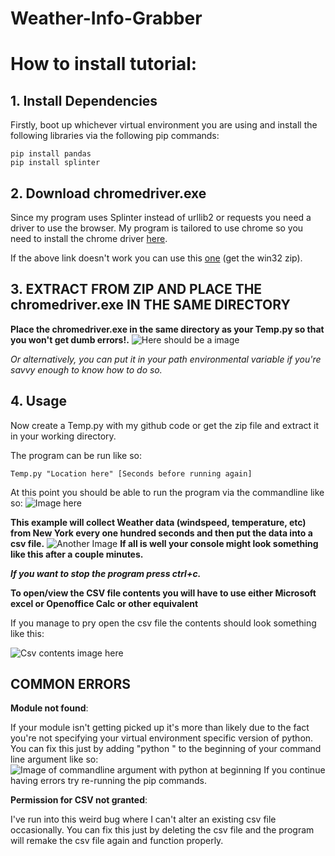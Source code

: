 # Weather-Info-Grabber
# How to install tutorial:

## 1. Install Dependencies
Firstly, boot up whichever virtual environment you are using and install the following libraries via the following pip commands:
```
pip install pandas
pip install splinter
```

## 2. Download chromedriver.exe

Since my program uses Splinter instead of urllib2 or requests you need a driver to use the browser.
My program is tailored to use chrome so you need to install the chrome driver [here](https://chromedriver.storage.googleapis.com/2.33/chromedriver_win32.zip).

If the above link doesn't work you can use this [one](https://chromedriver.storage.googleapis.com/index.html?path=2.33/) (get the win32 zip).

## 3. EXTRACT FROM ZIP AND PLACE THE chromedriver.exe IN THE SAME DIRECTORY

**Place the chromedriver.exe in the same directory as your Temp.py so that you won't get dumb errors!.**
![Here should be a image](https://github.com/MilanDonhowe/Weather-Info-Grabber/blob/master/Images/samedirectroy.png)

*Or alternatively, you can put it in your path environmental variable if you're savvy enough to know how to do so.*

## 4. Usage

Now create a Temp.py with my github code or get the zip file and extract it in your working directory.

The program can be run like so: 
```
Temp.py "Location here" [Seconds before running again]
```

At this point you should be able to run the program via the commandline like so:
![Image here](https://github.com/MilanDonhowe/Weather-Info-Grabber/blob/master/Images/Codeee.PNG)

**This example will collect Weather data (windspeed, temperature, etc) from New York every one hundred seconds and then put the data into a csv file.**
![Another Image](https://github.com/MilanDonhowe/Weather-Info-Grabber/blob/master/Images/Working.PNG)
**If all is well your console might look something like this after a couple minutes.**

***If you want to stop the program press ctrl+c.***

**To open/view the CSV file contents you will have to use either Microsoft excel or Openoffice Calc or other equivalent**

If you manage to pry open the csv file the contents should look something like this: 

![Csv contents image here](https://github.com/MilanDonhowe/Weather-Info-Grabber/blob/master/Images/Coolio.PNG)

## COMMON ERRORS

**Module not found**:

If your module isn't getting picked up it's more than likely due to the fact you're not specifying your virtual environment specific version of python.  You can fix this just by adding "python " to the beginning of your command line argument like so:
![Image of commandline argument with python at beginning](https://github.com/MilanDonhowe/Weather-Info-Grabber/blob/master/Images/Sweettt.PNG)
If you continue having errors try re-running the pip commands.
 
**Permission for CSV not granted**:

I've run into this weird bug where I can't alter an existing csv file occasionally.  You can fix this just by deleting the csv file and the program will remake the csv file again and function properly.
 




